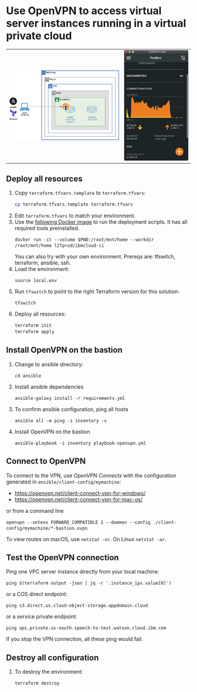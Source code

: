 # Use OpenVPN to access virtual server instances running in a virtual private cloud

<table cellspacing="10" border="0">
  <tr>
    <td>
      <img src="./architecture.png" />
    </td>
    <td>
      <img src="./openvpn.png" />
    </td>
  </tr>
</table>

## Deploy all resources

1. Copy `terraform.tfvars.template` to `terraform.tfvars`:
   ```sh
   cp terraform.tfvars.template terraform.tfvars
   ```
1. Edit `terraform.tfvars` to match your environment.
1. Use the [following Docker image](https://github.com/l2fprod/ibmcloud-ci) to run the deployment scripts. It has all required tools preinstalled.
   ```
   docker run -it --volume $PWD:/root/mnt/home --workdir /root/mnt/home l2fprod/ibmcloud-ci
   ```
   You can also try with your own environment. Prereqs are: tfswitch, terraform, ansible, ssh.
1. Load the environment:
   ```
   source local.env
   ```
1. Run `tfswitch` to point to the right Terraform version for this solution:
   ```
   tfswitch
   ```
1. Deploy all resources:
   ```sh
   terraform init
   terraform apply
   ```

## Install OpenVPN on the bastion

1. Change to ansible directory:
   ```
   cd ansible
   ```
1. Install ansible dependencies
   ```
   ansible-galaxy install -r requirements.yml
   ```
1. To confirm ansible configuration, ping all hosts
   ```
   ansible all -m ping -i inventory -v
   ```
1. Install OpenVPN on the bastion
   ```
   ansible-playbook -i inventory playbook-openvpn.yml
   ```

## Connect to OpenVPN

To connect to the VPN, use _OpenVPN Connects_ with the configuration generated in `ansible/client-config/mymachine`:
- https://openvpn.net/client-connect-vpn-for-windows/
- https://openvpn.net/client-connect-vpn-for-mac-os/

or from a command line
   ```
   openvpn --setenv FORWARD_COMPATIBLE 1 --daemon --config ./client-config/mymachine/*-bastion.ovpn
   ```

To view routes on macOS, use `netstat -nr`. On Linux `netstat -ar`.

## Test the OpenVPN connection

Ping one VPC server instance directly from your local machine:
```
ping $(terraform output -json | jq -r '.instance_ips.value[0]')
```

or a COS direct endpoint:
```
ping s3.direct.us.cloud-object-storage.appdomain.cloud
```

or a service private endpoint:
```
ping api.private.us-south.speech-to-text.watson.cloud.ibm.com
```

If you stop the VPN connection, all these ping would fail.

## Destroy all configuration

1. To destroy the environment:
   ```sh
   terraform destroy
   ```
